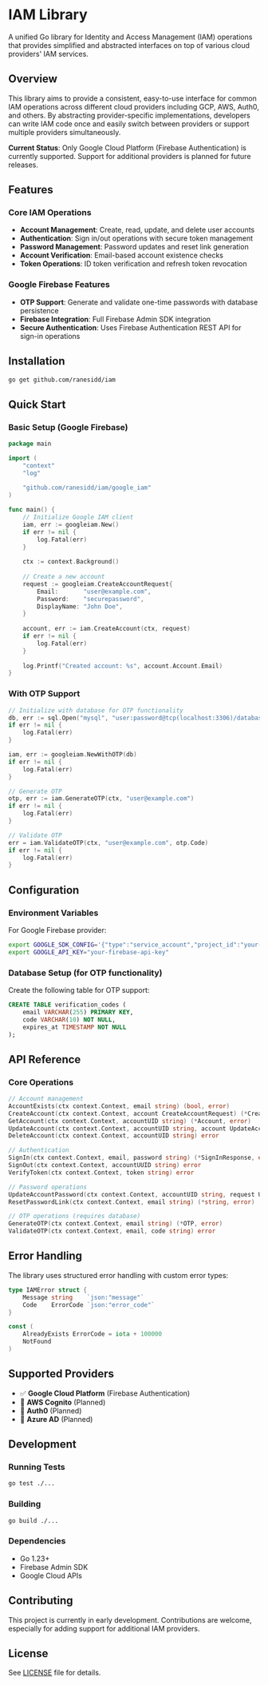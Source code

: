 # IAM Library

A unified Go library for Identity and Access Management (IAM) operations that provides simplified and abstracted interfaces on top of various cloud providers' IAM services.

## Overview

This library aims to provide a consistent, easy-to-use interface for common IAM operations across different cloud providers including GCP, AWS, Auth0, and others. By abstracting provider-specific implementations, developers can write IAM code once and easily switch between providers or support multiple providers simultaneously.

**Current Status**: Only Google Cloud Platform (Firebase Authentication) is currently supported. Support for additional providers is planned for future releases.

## Features

### Core IAM Operations
- **Account Management**: Create, read, update, and delete user accounts
- **Authentication**: Sign in/out operations with secure token management
- **Password Management**: Password updates and reset link generation
- **Account Verification**: Email-based account existence checks
- **Token Operations**: ID token verification and refresh token revocation

### Google Firebase Features
- **OTP Support**: Generate and validate one-time passwords with database persistence
- **Firebase Integration**: Full Firebase Admin SDK integration
- **Secure Authentication**: Uses Firebase Authentication REST API for sign-in operations

## Installation

```bash
go get github.com/ranesidd/iam
```

## Quick Start

### Basic Setup (Google Firebase)

```go
package main

import (
    "context"
    "log"
    
    "github.com/ranesidd/iam/google_iam"
)

func main() {
    // Initialize Google IAM client
    iam, err := googleiam.New()
    if err != nil {
        log.Fatal(err)
    }
    
    ctx := context.Background()
    
    // Create a new account
    request := googleiam.CreateAccountRequest{
        Email:       "user@example.com",
        Password:    "securepassword",
        DisplayName: "John Doe",
    }
    
    account, err := iam.CreateAccount(ctx, request)
    if err != nil {
        log.Fatal(err)
    }
    
    log.Printf("Created account: %s", account.Account.Email)
}
```

### With OTP Support

```go
// Initialize with database for OTP functionality
db, err := sql.Open("mysql", "user:password@tcp(localhost:3306)/database")
if err != nil {
    log.Fatal(err)
}

iam, err := googleiam.NewWithOTP(db)
if err != nil {
    log.Fatal(err)
}

// Generate OTP
otp, err := iam.GenerateOTP(ctx, "user@example.com")
if err != nil {
    log.Fatal(err)
}

// Validate OTP
err = iam.ValidateOTP(ctx, "user@example.com", otp.Code)
if err != nil {
    log.Fatal(err)
}
```

## Configuration

### Environment Variables

For Google Firebase provider:

```bash
export GOOGLE_SDK_CONFIG='{"type":"service_account","project_id":"your-project",...}'
export GOOGLE_API_KEY="your-firebase-api-key"
```

### Database Setup (for OTP functionality)

Create the following table for OTP support:

```sql
CREATE TABLE verification_codes (
    email VARCHAR(255) PRIMARY KEY,
    code VARCHAR(10) NOT NULL,
    expires_at TIMESTAMP NOT NULL
);
```

## API Reference

### Core Operations

```go
// Account management
AccountExists(ctx context.Context, email string) (bool, error)
CreateAccount(ctx context.Context, account CreateAccountRequest) (*CreateAccountResponse, error)
GetAccount(ctx context.Context, accountUID string) (*Account, error)
UpdateAccount(ctx context.Context, accountUID string, account UpdateAccountRequest) (*UpdateAccountResponse, error)
DeleteAccount(ctx context.Context, accountUID string) error

// Authentication
SignIn(ctx context.Context, email, password string) (*SignInResponse, error)
SignOut(ctx context.Context, accountUUID string) error
VerifyToken(ctx context.Context, token string) error

// Password operations
UpdateAccountPassword(ctx context.Context, accountUID string, request UpdatePasswordRequest) (*SignInResponse, error)
ResetPasswordLink(ctx context.Context, email string) (*string, error)

// OTP operations (requires database)
GenerateOTP(ctx context.Context, email string) (*OTP, error)
ValidateOTP(ctx context.Context, email, code string) error
```

## Error Handling

The library uses structured error handling with custom error types:

```go
type IAMError struct {
    Message string    `json:"message"`
    Code    ErrorCode `json:"error_code"`
}

const (
    AlreadyExists ErrorCode = iota + 100000
    NotFound
)
```

## Supported Providers

- ✅ **Google Cloud Platform** (Firebase Authentication)
- 🔄 **AWS Cognito** (Planned)
- 🔄 **Auth0** (Planned)
- 🔄 **Azure AD** (Planned)

## Development

### Running Tests

```bash
go test ./...
```

### Building

```bash
go build ./...
```

### Dependencies

- Go 1.23+
- Firebase Admin SDK
- Google Cloud APIs

## Contributing

This project is currently in early development. Contributions are welcome, especially for adding support for additional IAM providers.

## License

See [LICENSE](LICENSE) file for details.